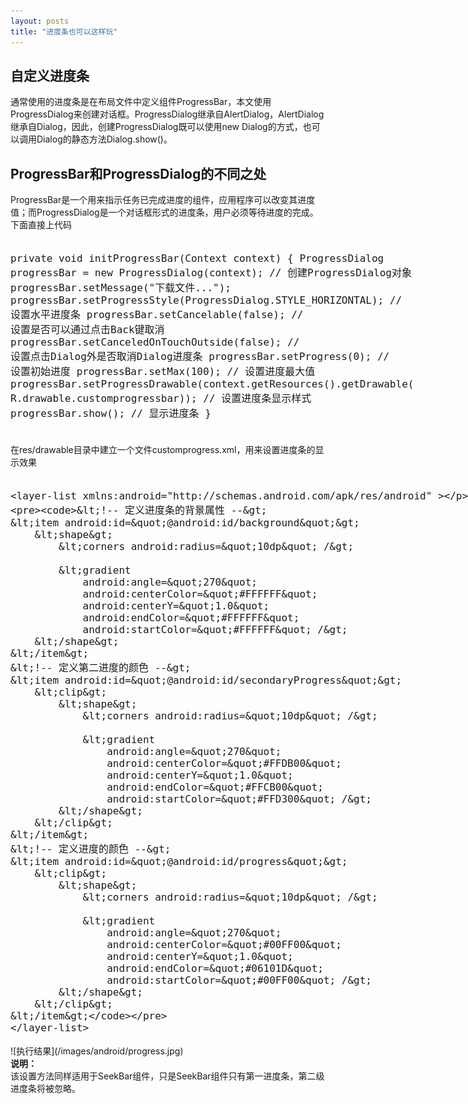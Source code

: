 ```yaml
---
layout: posts
title: "进度条也可以这样玩"
---
```


## 自定义进度条
通常使用的进度条是在布局文件中定义组件ProgressBar，本文使用ProgressDialog来创建对话框。ProgressDialog继承自AlertDialog，AlertDialog继承自Dialog，因此，创建ProgressDialog既可以使用new Dialog的方式，也可以调用Dialog的静态方法Dialog.show()。<br>
## ProgressBar和ProgressDialog的不同之处
ProgressBar是一个用来指示任务已完成进度的组件，应用程序可以改变其进度值；而ProgressDialog是一个对话框形式的进度条，用户必须等待进度的完成。<br>
下面直接上代码<br>
<font size=4px>
<xmp class="prettyprint linenums">
private void initProgressBar(Context context) {
		ProgressDialog progressBar = new ProgressDialog(context); // 创建ProgressDialog对象
		progressBar.setMessage("下载文件...");
		progressBar.setProgressStyle(ProgressDialog.STYLE_HORIZONTAL); // 设置水平进度条
		progressBar.setCancelable(false); // 设置是否可以通过点击Back键取消
		progressBar.setCanceledOnTouchOutside(false); // 设置点击Dialog外是否取消Dialog进度条
		progressBar.setProgress(0); // 设置初始进度
		progressBar.setMax(100); // 设置进度最大值
		progressBar.setProgressDrawable(context.getResources().getDrawable(
				R.drawable.customprogressbar)); // 设置进度条显示样式
		progressBar.show(); // 显示进度条
	}
</xmp>
</font>
<br>
在res/drawable目录中建立一个文件customprogress.xml，用来设置进度条的显示效果<br>
<font size=4px>
<xmp class="prettyprint linenums">
<layer-list xmlns:android="http://schemas.android.com/apk/res/android" >

    <!-- 定义进度条的背景属性 -->
    <item android:id="@android:id/background">
        <shape>
            <corners android:radius="10dp" />

            <gradient
                android:angle="270"
                android:centerColor="#FFFFFF"
                android:centerY="1.0"
                android:endColor="#FFFFFF"
                android:startColor="#FFFFFF" />
        </shape>
    </item>
    <!-- 定义第二进度的颜色 -->
    <item android:id="@android:id/secondaryProgress">
        <clip>
            <shape>
                <corners android:radius="10dp" />

                <gradient
                    android:angle="270"
                    android:centerColor="#FFDB00"
                    android:centerY="1.0"
                    android:endColor="#FFCB00"
                    android:startColor="#FFD300" />
            </shape>
        </clip>
    </item>
    <!-- 定义进度的颜色 -->
    <item android:id="@android:id/progress">
        <clip>
            <shape>
                <corners android:radius="10dp" />

                <gradient
                    android:angle="270"
                    android:centerColor="#00FF00"
                    android:centerY="1.0"
                    android:endColor="#06101D"
                    android:startColor="#00FF00" />
            </shape>
        </clip>
    </item>

</layer-list>
</xmp>
</font>
![执行结果](/images/android/progress.jpg)<br>
<b>说明：</b><br>
该设置方法同样适用于SeekBar组件，只是SeekBar组件只有第一进度条，第二级进度条将被忽略。<br>